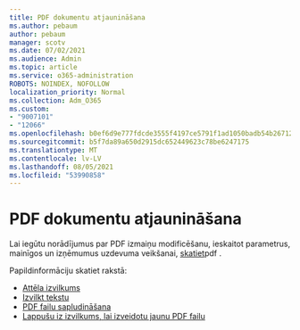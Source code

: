 ```yaml
---
title: PDF dokumentu atjaunināšana
ms.author: pebaum
author: pebaum
manager: scotv
ms.date: 07/02/2021
ms.audience: Admin
ms.topic: article
ms.service: o365-administration
ROBOTS: NOINDEX, NOFOLLOW
localization_priority: Normal
ms.collection: Adm_O365
ms.custom:
- "9007101"
- "12066"
ms.openlocfilehash: b0ef6d9e777fdcde3555f4197ce5791f1ad1050badb54b267129d2b1febe0e7c
ms.sourcegitcommit: b5f7da89a650d2915dc652449623c78be6247175
ms.translationtype: MT
ms.contentlocale: lv-LV
ms.lasthandoff: 08/05/2021
ms.locfileid: "53990858"
---
```

# <a name="update-pdf-documents"></a>PDF dokumentu atjaunināšana

Lai iegūtu norādījumus par PDF izmaiņu modificēšanu, ieskaitot parametrus, mainīgos un izņēmumus uzdevuma veikšanai, [skatiet](/power-automate/desktop-flows/actions-reference/pdf)pdf .

Papildinformāciju skatiet rakstā:

- [Attēla izvilkums](/power-automate/desktop-flows/actions-reference/pdf#pdf-actions)
- [Izvilkt tekstu](/power-automate/desktop-flows/actions-reference/pdf#extracttextfrompdfaction)
- [PDF failu sapludināšana](/power-automate/desktop-flows/actions-reference/pdf#mergefiles)
- [Lappušu iz izvilkums, lai izveidotu jaunu PDF failu](/power-automate/desktop-flows/actions-reference/pdf#extractpages)
